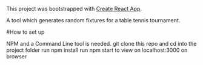 This project was bootstrapped with [Create React App](https://github.com/facebook/create-react-app).

A tool which generates random fixtures for a table tennis tournament. 

#How to set up

NPM and a Command Line tool is needed.
git clone this repo and cd into the project folder
run npm install
run npm start to view on localhost:3000 on browser
